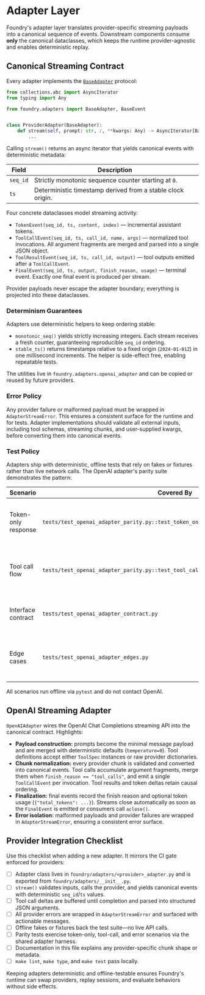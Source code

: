 # Adapter Layer

Foundry's adapter layer translates provider-specific streaming payloads into a
canonical sequence of events. Downstream components consume **only** the
canonical dataclasses, which keeps the runtime provider-agnostic and enables
deterministic replay.

## Canonical Streaming Contract

Every adapter implements the [`BaseAdapter`](../src/foundry/adapters/base.py)
protocol:

```python
from collections.abc import AsyncIterator
from typing import Any

from foundry.adapters import BaseAdapter, BaseEvent


class ProviderAdapter(BaseAdapter):
    def stream(self, prompt: str, /, **kwargs: Any) -> AsyncIterator[BaseEvent]:
        ...
```

Calling `stream()` returns an async iterator that yields canonical events with
deterministic metadata:

| Field | Description |
| --- | --- |
| `seq_id` | Strictly monotonic sequence counter starting at `0`. |
| `ts` | Deterministic timestamp derived from a stable clock origin. |

Four concrete dataclasses model streaming activity:

- `TokenEvent(seq_id, ts, content, index)` — incremental assistant tokens.
- `ToolCallEvent(seq_id, ts, call_id, name, args)` — normalized tool
  invocations. All argument fragments are merged and parsed into a single JSON
  object.
- `ToolResultEvent(seq_id, ts, call_id, output)` — tool outputs emitted after a
  `ToolCallEvent`.
- `FinalEvent(seq_id, ts, output, finish_reason, usage)` — terminal event.
  Exactly one final event is produced per stream.

Provider payloads never escape the adapter boundary; everything is projected
into these dataclasses.

### Determinism Guarantees

Adapters use deterministic helpers to keep ordering stable:

- `monotonic_seq()` yields strictly increasing integers. Each stream receives a
  fresh counter, guaranteeing reproducible `seq_id` ordering.
- `stable_ts()` returns timestamps relative to a fixed origin (`2024-01-01Z`)
  in one millisecond increments. The helper is side-effect free, enabling
  repeatable tests.

The utilities live in `foundry.adapters.openai_adapter` and can be copied or
reused by future providers.

### Error Policy

Any provider failure or malformed payload must be wrapped in
`AdapterStreamError`. This ensures a consistent surface for the runtime and for
tests. Adapter implementations should validate all external inputs, including
tool schemas, streaming chunks, and user-supplied kwargs, before converting
them into canonical events.

### Test Policy

Adapters ship with deterministic, offline tests that rely on fakes or fixtures
rather than live network calls. The OpenAI adapter's parity suite demonstrates
the pattern:

| Scenario | Covered By | Notes |
| --- | --- | --- |
| Token-only response | `tests/test_openai_adapter_parity.py::test_token_only_stream_matches_expected_sequence` | Verifies event ordering, timestamps, and usage metadata. |
| Tool call flow | `tests/test_openai_adapter_parity.py::test_tool_call_flow_emits_canonical_events` | Confirms argument merging, tool results, and final parity. |
| Interface contract | `tests/test_openai_adapter_contract.py` | Ensures the adapter satisfies the `BaseAdapter` protocol. |
| Edge cases | `tests/test_openai_adapter_edges.py` | Covers cancellation, empty outputs, and error propagation. |

All scenarios run offline via `pytest` and do not contact OpenAI.

## OpenAI Streaming Adapter

`OpenAIAdapter` wires the OpenAI Chat Completions streaming API into the
canonical contract. Highlights:

- **Payload construction:** prompts become the minimal message payload and are
  merged with deterministic defaults (`temperature=0`). Tool definitions accept
  either `ToolSpec` instances or raw provider dictionaries.
- **Chunk normalization:** every provider chunk is validated and converted into
  canonical events. Tool calls accumulate argument fragments, merge them when
  `finish_reason == "tool_calls"`, and emit a single `ToolCallEvent` per
  invocation. Tool results and token deltas retain causal ordering.
- **Finalization:** final events record the finish reason and optional token
  usage (`{"total_tokens": ...}`). Streams close automatically as soon as the
  `FinalEvent` is emitted or consumers call `aclose()`.
- **Error isolation:** malformed payloads and provider failures are wrapped in
  `AdapterStreamError`, ensuring a consistent error surface.

## Provider Integration Checklist

Use this checklist when adding a new adapter. It mirrors the CI gate enforced
for providers:

- [ ] Adapter class lives in `foundry/adapters/<provider>_adapter.py` and is
      exported from `foundry/adapters/__init__.py`.
- [ ] `stream()` validates inputs, calls the provider, and yields canonical
      events with deterministic `seq_id`/`ts` values.
- [ ] Tool call deltas are buffered until completion and parsed into structured
      JSON arguments.
- [ ] All provider errors are wrapped in `AdapterStreamError` and surfaced with
      actionable messages.
- [ ] Offline fakes or fixtures back the test suite—no live API calls.
- [ ] Parity tests exercise token-only, tool-call, and error scenarios via the
      shared adapter harness.
- [ ] Documentation in this file explains any provider-specific chunk shape or
      metadata.
- [ ] `make lint`, `make type`, and `make test` pass locally.

Keeping adapters deterministic and offline-testable ensures Foundry's runtime
can swap providers, replay sessions, and evaluate behaviors without side
effects.
